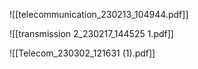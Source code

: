 ![[telecommunication_230213_104944.pdf]]


![[transmission 2_230217_144525 1.pdf]]

![[Telecom_230302_121631 (1).pdf]]
